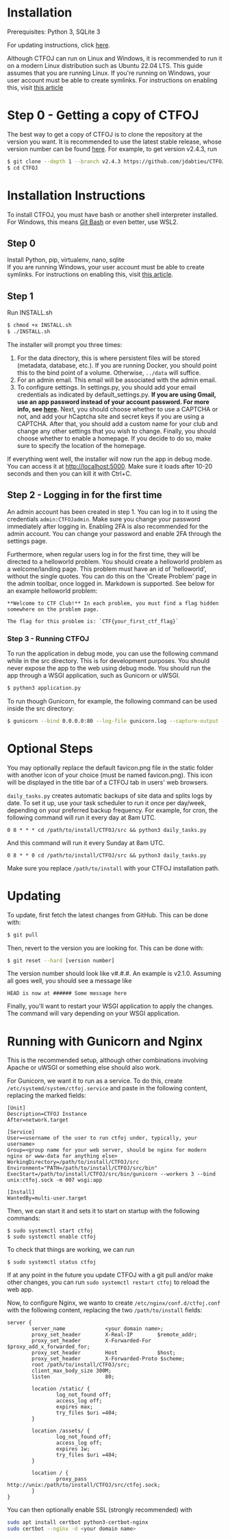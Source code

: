 # Installation
Prerequisites: Python 3, SQLite 3

For updating instructions, click [here](#updating).

Although CTFOJ can run on Linux and Windows, it is recommended to run it
on a modern Linux distribution such as Ubuntu 22.04 LTS. This guide assumes that
you are running Linux. If you're running on Windows, your user account must
be able to create symlinks. For instructions on enabling this, visit
[this article](https://portal.perforce.com/s/article/3472)

# Step 0 - Getting a copy of CTFOJ
The best way to get a copy of CTFOJ is to clone the repository at the version
you want. It is recommended to use the latest stable release, whose version
number can be found [here](https://github.com/jdabtieu/CTFOJ/releases). For
example, to get version v2.4.3, run
```bash
$ git clone --depth 1 --branch v2.4.3 https://github.com/jdabtieu/CTFOJ.git
$ cd CTFOJ
```

# Installation Instructions
To install CTFOJ, you must have bash or another shell interpreter installed. For
Windows, this means [Git Bash](https://git-scm.com/downloads) or even better,
use WSL2.

## Step 0
Install Python, pip, virtualenv, nano, sqlite<br>
If you are running Windows, your user account must be able to create symlinks.
For instructions on enabling this, visit
[this article](https://portal.perforce.com/s/article/3472).

## Step 1
Run INSTALL.sh
```bash
$ chmod +x INSTALL.sh
$ ./INSTALL.sh
```

The installer will prompt you three times:
1. For the data directory, this is where persistent files will be stored
(metadata, database, etc.). If you are running Docker, you should point this to
the bind point of a volume. Otherwise, `../data` will suffice.
2. For an admin email. This email will be associated with the admin email.
3. To configure settings. In settings.py, you should add your email credentials
as indicated by default_settings.py. **If you are using Gmail, use an app
password instead of your account password. For more info, see
[here](https://support.google.com/accounts/answer/185833).**
Next, you should choose whether to use a CAPTCHA or not, and add your hCaptcha
site and secret keys if you are using a CAPTCHA. After that, you should add a
custom name for your club and change any other settings that you wish to change.
Finally, you should choose whether to enable a homepage. If you decide to do so,
make sure to specify the location of the homepage.

If everything went well, the installer will now run the app in debug mode. You
can access it at <http://localhost:5000>. Make sure it loads after 10-20 seconds
and then you can kill it with Ctrl+C.

## Step 2 - Logging in for the first time
An admin account has been created in step 1. You can log in to it using the
credentials `admin:CTFOJadmin`. Make sure you change your password immediately
after logging in. Enabling 2FA is also recommended for the admin account. You
can change your password and enable 2FA through the settings page.

Furthermore, when regular users log in for the first time, they will be directed
to a helloworld problem. You should create a helloworld problem as a
welcome/landing page. This problem must have an id of 'helloworld', without the
single quotes. You can do this on the 'Create Problem' page in the admin
toolbar, once logged in. Markdown is supported. See below for an example
helloworld problem:
```
**Welcome to CTF Club!** In each problem, you must find a flag hidden somewhere on the problem page.

The flag for this problem is: `CTF{your_first_ctf_flag}`
```

### Step 3 - Running CTFOJ
To run the application in debug mode, you can use the following command while in
the src directory. This is for development purposes. You should never expose the
app to the web using debug mode. You should run the app through a WSGI
application, such as Gunicorn or uWSGI.
```bash
$ python3 application.py
```

To run though Gunicorn, for example, the following command can be used inside the src directory:
```bash
$ gunicorn --bind 0.0.0.0:80 --log-file gunicorn.log --capture-output -w 4 wsgi:app
```

# Optional Steps
You may optionally replace the default favicon.png file in the static folder
with another icon of your choice (must be named favicon.png). This icon will be
displayed in the title bar of a CTFOJ tab in users' web browsers.

`daily_tasks.py` creates automatic backups of site data and splits logs by
date. To set it up, use your task scheduler to run it once per day/week, 
depending on your preferred backup frequency. For example, for cron, the following
command will run it every day at 8am UTC.
```cron
0 8 * * * cd /path/to/install/CTFOJ/src && python3 daily_tasks.py
```
And this command will run it every Sunday at 8am UTC.
```cron
0 8 * * 0 cd /path/to/install/CTFOJ/src && python3 daily_tasks.py
```
Make sure you replace `/path/to/install` with your CTFOJ installation path.

# Updating
To update, first fetch the latest changes from GitHub. This can be done with:
```bash
$ git pull
```

Then, revert to the version you are looking for. This can be done with:
```bash
$ git reset --hard [version number]
```
The version number should look like v#.#.#. An example is v2.1.0. Assuming all
goes well, you should see a message like
```
HEAD is now at ###### Some message here
```

Finally, you'll want to restart your WSGI application to apply the changes.
The command will vary depending on your WSGI application.

# Running with Gunicorn and Nginx
This is the recommended setup, although other combinations involving Apache or uWSGI or something else should also work.

For Gunicorn, we want it to run as a service. To do this, create `/etc/systemd/system/ctfoj.service` and paste in the following content, replacing the marked fields:
```init
[Unit]
Description=CTFOJ Instance
After=network.target

[Service]
User=<username of the user to run ctfoj under, typically, your username>
Group=<group name for your web server, should be nginx for modern nginx or www-data for anything else>
WorkingDirectory=/path/to/install/CTFOJ/src
Environment="PATH=/path/to/install/CTFOJ/src/bin"
ExecStart=/path/to/install/CTFOJ/src/bin/gunicorn --workers 3 --bind unix:ctfoj.sock -m 007 wsgi:app

[Install]
WantedBy=multi-user.target
```

Then, we can start it and sets it to start on startup with the following commands:
```
$ sudo systemctl start ctfoj
$ sudo systemctl enable ctfoj
```

To check that things are working, we can run
```
$ sudo systemctl status ctfoj
```

If at any point in the future you update CTFOJ with a git pull and/or make other changes, you can run `sudo systemctl restart ctfoj` to reload the web app.

Now, to configure Nginx, we wanto to create `/etc/nginx/conf.d/ctfoj.conf` with the following content, replacing the two `/path/to/install` fields:
```nginx
server {
        server_name             <your domain name>;
        proxy_set_header        X-Real-IP        $remote_addr;
        proxy_set_header        X-Forwarded-For  $proxy_add_x_forwarded_for;
        proxy_set_header        Host             $host;
        proxy_set_header        X-Forwarded-Proto $scheme;
        root /path/to/install/CTFOJ/src;
        client_max_body_size 300M;
        listen                  80;

        location /static/ {
                log_not_found off;
                access_log off;
                expires max;
                try_files $uri =404;
        }

        location /assets/ {
                log_not_found off;
                access_log off;
                expires 1w;
                try_files $uri =404;
        }

        location / {
                proxy_pass http://unix:/path/to/install/CTFOJ/src/ctfoj.sock;
        }
}
```

You can then optionally enable SSL (strongly recommended) with
```bash
sudo apt install certbot python3-certbot-nginx
sudo certbot --nginx -d <your domain name>
